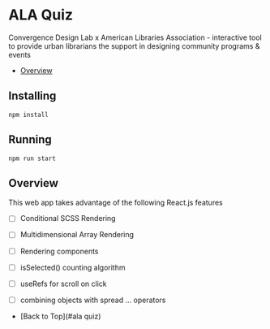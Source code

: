 # ALA Quiz

Convergence Design Lab x American Libraries Association - interactive tool to provide urban librarians the support in designing community programs & events

- [Overview](#overview)

## Installing

```
npm install
```

## Running

```
npm run start
```
## Overview
This web app takes advantage of the following React.js features

- [ ] Conditional SCSS Rendering
- [ ] Multidimensional Array Rendering
- [ ] Rendering components
- [ ] isSelected() counting algorithm
- [ ] useRefs for scroll on click
- [ ] combining objects with spread ... operators


- [Back to Top](#ala quiz)
